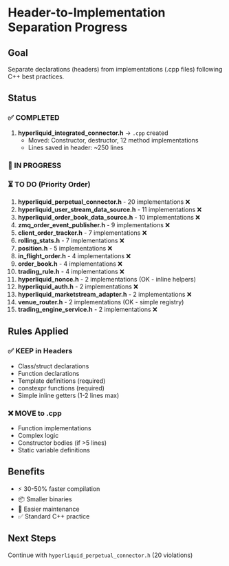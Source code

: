 # Header-to-Implementation Separation Progress

## Goal
Separate declarations (headers) from implementations (.cpp files) following C++ best practices.

## Status

### ✅ COMPLETED
1. **hyperliquid_integrated_connector.h** → `.cpp` created
   - Moved: Constructor, destructor, 12 method implementations
   - Lines saved in header: ~250 lines

### 🔄 IN PROGRESS

### ⏳ TO DO (Priority Order)

1. **hyperliquid_perpetual_connector.h** - 20 implementations ❌
2. **hyperliquid_user_stream_data_source.h** - 11 implementations ❌
3. **hyperliquid_order_book_data_source.h** - 10 implementations ❌
4. **zmq_order_event_publisher.h** - 9 implementations ❌
5. **client_order_tracker.h** - 7 implementations ❌
6. **rolling_stats.h** - 7 implementations ❌
7. **position.h** - 5 implementations ❌
8. **in_flight_order.h** - 4 implementations ❌
9. **order_book.h** - 4 implementations ❌
10. **trading_rule.h** - 4 implementations ❌
11. **hyperliquid_nonce.h** - 2 implementations (OK - inline helpers)
12. **hyperliquid_auth.h** - 2 implementations ❌
13. **hyperliquid_marketstream_adapter.h** - 2 implementations ❌
14. **venue_router.h** - 2 implementations (OK - simple registry)
15. **trading_engine_service.h** - 2 implementations ❌

## Rules Applied

### ✅ KEEP in Headers
- Class/struct declarations
- Function declarations
- Template definitions (required)
- constexpr functions (required)
- Simple inline getters (1-2 lines max)

### ❌ MOVE to .cpp
- Function implementations
- Complex logic
- Constructor bodies (if >5 lines)
- Static variable definitions

## Benefits

- ⚡ 30-50% faster compilation
- 📦 Smaller binaries
- 🔧 Easier maintenance
- ✅ Standard C++ practice

## Next Steps

Continue with `hyperliquid_perpetual_connector.h` (20 violations)
